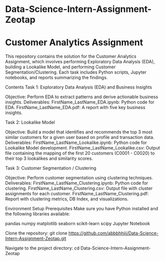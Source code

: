 # Data-Science-Intern-Assignment-Zeotap
# Customer Analytics Assignment

This repository contains the solution for the Customer Analytics Assignment, which involves performing Exploratory Data Analysis (EDA), building a Lookalike Model, and performing Customer Segmentation/Clustering. Each task includes Python scripts, Jupyter notebooks, and reports summarizing the findings.

Contents
Task 1: Exploratory Data Analysis (EDA) and Business Insights

Objective: Perform EDA to extract patterns and derive actionable business insights.
Deliverables:
FirstName_LastName_EDA.ipynb: Python code for EDA.
FirstName_LastName_EDA.pdf: A report with five key business insights.


Task 2: Lookalike Model

Objective: Build a model that identifies and recommends the top 3 most similar customers for a given user based on profile and transaction data.
Deliverables:
FirstName_LastName_Lookalike.ipynb: Python code for Lookalike Model development.
FirstName_LastName_Lookalike.csv: Output file containing the mapping of the first 20 customers (C0001 - C0020) to their top 3 lookalikes and similarity scores.


Task 3: Customer Segmentation / Clustering

Objective: Perform customer segmentation using clustering techniques.
Deliverables:
FirstName_LastName_Clustering.ipynb: Python code for clustering.
FirstName_LastName_Clustering.csv: Output file with cluster assignments for each customer.
FirstName_LastName_Clustering.pdf: Report with clustering metrics, DB Index, and visualizations.

Environment Setup
Prerequisites
Make sure you have Python installed and the following libraries available:

pandas
numpy
matplotlib
seaborn
scikit-learn
scipy
Jupyter Notebook

Clone the repository:
git clone https://github.com/abbbhhiii/Data-Science-Intern-Assignment-Zeotap.git

Navigate to the project directory:
cd Data-Science-Intern-Assignment-Zeotap


